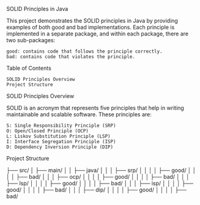 SOLID Principles in Java

This project demonstrates the SOLID principles in Java by providing examples of both good and bad implementations. Each principle is implemented in a separate package, and within each package, there are two sub-packages:

    good: contains code that follows the principle correctly.
    bad: contains code that violates the principle.

Table of Contents

    SOLID Principles Overview
    Project Structure

SOLID Principles Overview

SOLID is an acronym that represents five principles that help in writing maintainable and scalable software. These principles are:

    S: Single Responsibility Principle (SRP)
    O: Open/Closed Principle (OCP)
    L: Liskov Substitution Principle (LSP)
    I: Interface Segregation Principle (ISP)
    D: Dependency Inversion Principle (DIP)

Project Structure

├── src/
│   ├── main/
│   │   ├── java/
│   │   │   ├── srp/
│   │   │   │   ├── good/
│   │   │   │   ├── bad/
│   │   │   ├── ocp/
│   │   │   │   ├── good/
│   │   │   │   ├── bad/
│   │   │   ├── lsp/
│   │   │   │   ├── good/
│   │   │   │   ├── bad/
│   │   │   ├── isp/
│   │   │   │   ├── good/
│   │   │   │   ├── bad/
│   │   │   ├── dip/
│   │   │   │   ├── good/
│   │   │   │   ├── bad/


